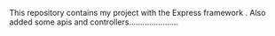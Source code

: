 This repository contains my project with the Express framework .
Also  added some apis and controllers......................
